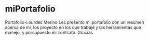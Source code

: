 # miPortafolio
Portafolio-Lourdes Merino
Les presento mi portafolio con un resumen acerca de mi, los proyecto en los que trabajé y las herramientas que manejo, y porsupuesto mi contcato. Gracias
